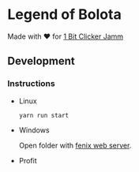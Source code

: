# Legend of Bolota

Made with ❤️ for [1 Bit Clicker Jamm](https://itch.io/jam/1-bit-clicker-jam)

## Development

### Instructions

- Linux

  `yarn run start`

- Windows

  Open folder with [fenix web server](http://fenixwebserver.com/).

- Profit
